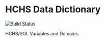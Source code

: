 HCHS Data Dictionary
===================

[![Build Status](https://travis-ci.com/sleepepi/hchs-data-dictionary.svg?branch=master)](https://travis-ci.com/sleepepi/hchs-data-dictionary)

HCHS/SOL Variables and Domains.

